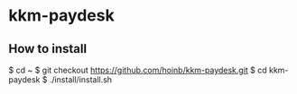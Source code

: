 # kkm-paydesk

## How to install

$ cd ~
$ git checkout https://github.com/hoinb/kkm-paydesk.git
$ cd kkm-paydesk
$ ./install/install.sh
